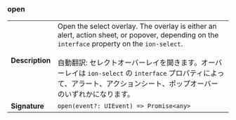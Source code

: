 ### open

|                 |                                                                                                                                                                                                                                                                                                                                    |
| --------------- | ---------------------------------------------------------------------------------------------------------------------------------------------------------------------------------------------------------------------------------------------------------------------------------------------------------------------------------- |
| **Description** | Open the select overlay. The overlay is either an alert, action sheet, or popover, depending on the `interface` property on the `ion-select`.<br /><br />自動翻訳: セレクトオーバーレイを開きます。オーバーレイは `ion-select` の `interface` プロパティによって、アラート、アクションシート、ポップオーバーのいずれかになります。 |
| **Signature**   | `open(event?: UIEvent) => Promise<any>`                                                                                                                                                                                                                                                                                            |
